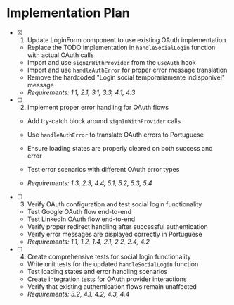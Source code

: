 # Implementation Plan

- [x] 1. Update LoginForm component to use existing OAuth implementation





  - Replace the TODO implementation in `handleSocialLogin` function with actual OAuth calls
  - Import and use `signInWithProvider` from the `useAuth` hook
  - Import and use `handleAuthError` for proper error message translation
  - Remove the hardcoded "Login social temporariamente indisponível" message
  - _Requirements: 1.1, 2.1, 3.1, 3.3, 4.1, 4.3_




- [ ] 2. Implement proper error handling for OAuth flows
  - Add try-catch block around `signInWithProvider` calls
  - Use `handleAuthError` to translate OAuth errors to Portuguese
  - Ensure loading states are properly cleared on both success and error
  - Test error scenarios with different OAuth error types

  - _Requirements: 1.3, 2.3, 4.4, 5.1, 5.2, 5.3, 5.4_

- [ ] 3. Verify OAuth configuration and test social login functionality
  - Test Google OAuth flow end-to-end
  - Test LinkedIn OAuth flow end-to-end
  - Verify proper redirect handling after successful authentication
  - Verify error messages are displayed correctly in Portuguese
  - _Requirements: 1.1, 1.2, 1.4, 2.1, 2.2, 2.4, 4.2_

- [ ] 4. Create comprehensive tests for social login functionality
  - Write unit tests for the updated `handleSocialLogin` function
  - Test loading states and error handling scenarios
  - Create integration tests for OAuth provider interactions
  - Verify that existing authentication flows remain unaffected
  - _Requirements: 3.2, 4.1, 4.2, 4.3, 4.4_

